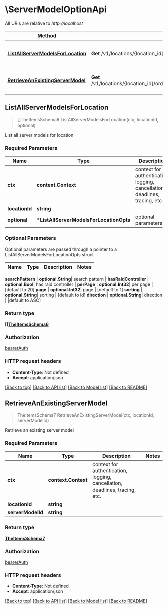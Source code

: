# \ServerModelOptionApi

All URIs are relative to *http://localhost*

Method | HTTP request | Description
------------- | ------------- | -------------
[**ListAllServerModelsForLocation**](ServerModelOptionApi.md#ListAllServerModelsForLocation) | **Get** /v1/locations/{location_id}/order_options/server_models | List all server models for location
[**RetrieveAnExistingServerModel**](ServerModelOptionApi.md#RetrieveAnExistingServerModel) | **Get** /v1/locations/{location_id}/order_options/server_models/{server_model_id} | Retrieve an existing server model



## ListAllServerModelsForLocation

> []TheItemsSchema6 ListAllServerModelsForLocation(ctx, locationId, optional)

List all server models for location

### Required Parameters


Name | Type | Description  | Notes
------------- | ------------- | ------------- | -------------
**ctx** | **context.Context** | context for authentication, logging, cancellation, deadlines, tracing, etc.
**locationId** | **string**|  | 
 **optional** | ***ListAllServerModelsForLocationOpts** | optional parameters | nil if no parameters

### Optional Parameters

Optional parameters are passed through a pointer to a ListAllServerModelsForLocationOpts struct


Name | Type | Description  | Notes
------------- | ------------- | ------------- | -------------

 **searchPattern** | **optional.String**|  search pattern | 
 **hasRaidController** | **optional.Bool**|  has raid controller | 
 **perPage** | **optional.Int32**|  per page | [default to 20]
 **page** | **optional.Int32**|  page | [default to 1]
 **sorting** | **optional.String**|  sorting | [default to id]
 **direction** | **optional.String**|  direction | [default to ASC]

### Return type

[**[]TheItemsSchema6**](The_Items_Schema_6.md)

### Authorization

[bearerAuth](../README.md#bearerAuth)

### HTTP request headers

- **Content-Type**: Not defined
- **Accept**: application/json

[[Back to top]](#) [[Back to API list]](../README.md#documentation-for-api-endpoints)
[[Back to Model list]](../README.md#documentation-for-models)
[[Back to README]](../README.md)


## RetrieveAnExistingServerModel

> TheItemsSchema7 RetrieveAnExistingServerModel(ctx, locationId, serverModelId)

Retrieve an existing server model

### Required Parameters


Name | Type | Description  | Notes
------------- | ------------- | ------------- | -------------
**ctx** | **context.Context** | context for authentication, logging, cancellation, deadlines, tracing, etc.
**locationId** | **string**|  | 
**serverModelId** | **string**|  | 

### Return type

[**TheItemsSchema7**](The_Items_Schema_7.md)

### Authorization

[bearerAuth](../README.md#bearerAuth)

### HTTP request headers

- **Content-Type**: Not defined
- **Accept**: application/json

[[Back to top]](#) [[Back to API list]](../README.md#documentation-for-api-endpoints)
[[Back to Model list]](../README.md#documentation-for-models)
[[Back to README]](../README.md)

